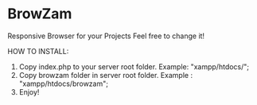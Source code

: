 BrowZam
=======

Responsive Browser for your Projects
Feel free to change it!

HOW TO INSTALL:

1. Copy index.php to your server root folder. Example: "xampp/htdocs/";
2. Copy browzam folder in server root folder. Example : "xampp/htdocs/browzam";
3. Enjoy!
